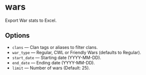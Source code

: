 # wars

Export War stats to Excel.

## Options

* `clans` — Clan tags or aliases to filter clans.
* `war_type` — Regular, CWL or Friendly Wars (defaults to Regular).
* `start_date` — Starting date (YYYY-MM-DD).
* `end_date` — Ending date (YYYY-MM-DD).
* `limit` — Number of wars (Default: 25).
